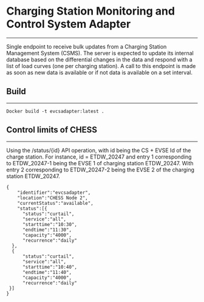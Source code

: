 # Charging Station Monitoring and Control System Adapter
--------------------------------------------------------
Single endpoint to receive bulk updates from a Charging Station Management System (CSMS). 
The server is expected to update its internal database based on the differential changes in the data and respond with a list of load curves (one per charging station). A call to this endpoint is made as soon as new data is available or if not data is available on a set interval. 

## Build
--------

```
Docker build -t evcsadapter:latest .

```

## Control limits of CHESS
--------------------------

Using the /status/{id} API operation, with id being the CS + EVSE Id of the charge station.
For instance, id = ETDW_20247 and entry 1 corresponding to ETDW_20247-1 being the EVSE 1 of charging station ETDW_20247.
With entry 2 corresponding to ETDW_20247-2 being the EVSE 2 of the charging station ETDW_20247.

```
{
    "identifier":"evcsadapter",
    "location":"CHESS Node 2",
    "currentStatus":"available",
    "status":[{
      "status":"curtail",
      "service":"all",
      "starttime":"10:30",
      "endtime":"11:30",
      "capacity":"4000",
      "recurrence":"daily"
  },
  {
      "status":"curtail",
      "service":"all",
      "starttime":"10:40",
      "endtime":"11:40",
      "capacity":"4000",
      "recurrence":"daily"
 }]
}
```
